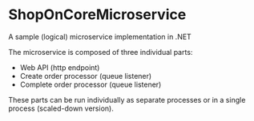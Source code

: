 # ShopOnCoreMicroservice

A sample (logical) microservice implementation in .NET

The microservice is composed of three individual parts: 

- Web API (http endpoint)
- Create order processor (queue listener)
- Complete order processor (queue listener)

These parts can be run individually as separate processes or in a single process (scaled-down version).
